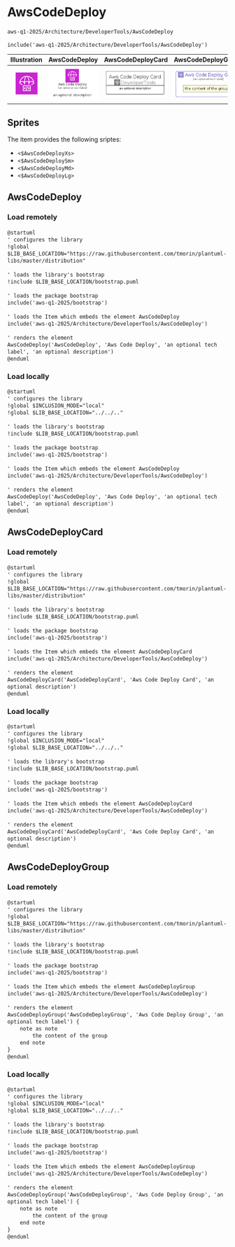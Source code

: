 # AwsCodeDeploy


```text
aws-q1-2025/Architecture/DeveloperTools/AwsCodeDeploy
```

```text
include('aws-q1-2025/Architecture/DeveloperTools/AwsCodeDeploy')
```



| Illustration | AwsCodeDeploy | AwsCodeDeployCard | AwsCodeDeployGroup |
| :---: | :---: | :---: | :---: |
| ![illustration for Illustration](../../../aws-q1-2025/Architecture/DeveloperTools/AwsCodeDeploy.png) | ![illustration for AwsCodeDeploy](../../../aws-q1-2025/Architecture/DeveloperTools/AwsCodeDeploy.Local.png) | ![illustration for AwsCodeDeployCard](../../../aws-q1-2025/Architecture/DeveloperTools/AwsCodeDeployCard.Local.png) | ![illustration for AwsCodeDeployGroup](../../../aws-q1-2025/Architecture/DeveloperTools/AwsCodeDeployGroup.Local.png) |



## Sprites
The item provides the following sriptes:

- `<$AwsCodeDeployXs>`
- `<$AwsCodeDeploySm>`
- `<$AwsCodeDeployMd>`
- `<$AwsCodeDeployLg>`





## AwsCodeDeploy

### Load remotely
```plantuml
@startuml
' configures the library
!global $LIB_BASE_LOCATION="https://raw.githubusercontent.com/tmorin/plantuml-libs/master/distribution"

' loads the library's bootstrap
!include $LIB_BASE_LOCATION/bootstrap.puml

' loads the package bootstrap
include('aws-q1-2025/bootstrap')

' loads the Item which embeds the element AwsCodeDeploy
include('aws-q1-2025/Architecture/DeveloperTools/AwsCodeDeploy')

' renders the element
AwsCodeDeploy('AwsCodeDeploy', 'Aws Code Deploy', 'an optional tech label', 'an optional description')
@enduml
```

### Load locally
```plantuml
@startuml
' configures the library
!global $INCLUSION_MODE="local"
!global $LIB_BASE_LOCATION="../../.."

' loads the library's bootstrap
!include $LIB_BASE_LOCATION/bootstrap.puml

' loads the package bootstrap
include('aws-q1-2025/bootstrap')

' loads the Item which embeds the element AwsCodeDeploy
include('aws-q1-2025/Architecture/DeveloperTools/AwsCodeDeploy')

' renders the element
AwsCodeDeploy('AwsCodeDeploy', 'Aws Code Deploy', 'an optional tech label', 'an optional description')
@enduml
```

## AwsCodeDeployCard

### Load remotely
```plantuml
@startuml
' configures the library
!global $LIB_BASE_LOCATION="https://raw.githubusercontent.com/tmorin/plantuml-libs/master/distribution"

' loads the library's bootstrap
!include $LIB_BASE_LOCATION/bootstrap.puml

' loads the package bootstrap
include('aws-q1-2025/bootstrap')

' loads the Item which embeds the element AwsCodeDeployCard
include('aws-q1-2025/Architecture/DeveloperTools/AwsCodeDeploy')

' renders the element
AwsCodeDeployCard('AwsCodeDeployCard', 'Aws Code Deploy Card', 'an optional description')
@enduml
```

### Load locally
```plantuml
@startuml
' configures the library
!global $INCLUSION_MODE="local"
!global $LIB_BASE_LOCATION="../../.."

' loads the library's bootstrap
!include $LIB_BASE_LOCATION/bootstrap.puml

' loads the package bootstrap
include('aws-q1-2025/bootstrap')

' loads the Item which embeds the element AwsCodeDeployCard
include('aws-q1-2025/Architecture/DeveloperTools/AwsCodeDeploy')

' renders the element
AwsCodeDeployCard('AwsCodeDeployCard', 'Aws Code Deploy Card', 'an optional description')
@enduml
```

## AwsCodeDeployGroup

### Load remotely
```plantuml
@startuml
' configures the library
!global $LIB_BASE_LOCATION="https://raw.githubusercontent.com/tmorin/plantuml-libs/master/distribution"

' loads the library's bootstrap
!include $LIB_BASE_LOCATION/bootstrap.puml

' loads the package bootstrap
include('aws-q1-2025/bootstrap')

' loads the Item which embeds the element AwsCodeDeployGroup
include('aws-q1-2025/Architecture/DeveloperTools/AwsCodeDeploy')

' renders the element
AwsCodeDeployGroup('AwsCodeDeployGroup', 'Aws Code Deploy Group', 'an optional tech label') {
    note as note
        the content of the group
    end note
}
@enduml
```

### Load locally
```plantuml
@startuml
' configures the library
!global $INCLUSION_MODE="local"
!global $LIB_BASE_LOCATION="../../.."

' loads the library's bootstrap
!include $LIB_BASE_LOCATION/bootstrap.puml

' loads the package bootstrap
include('aws-q1-2025/bootstrap')

' loads the Item which embeds the element AwsCodeDeployGroup
include('aws-q1-2025/Architecture/DeveloperTools/AwsCodeDeploy')

' renders the element
AwsCodeDeployGroup('AwsCodeDeployGroup', 'Aws Code Deploy Group', 'an optional tech label') {
    note as note
        the content of the group
    end note
}
@enduml
```

